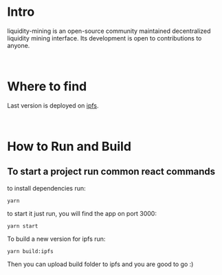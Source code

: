 # Intro
liquidity-mining is an open-source community maintained decentralized liquidity mining interface. Its development is open to contributions to anyone. 

<br>

# Where to find
Last version is deployed on [ipfs](https://cloudflare-ipfs.com/ipfs/QmXDg9exRLRTWSrgeAReiBKphv6m5cK1TSsL1LgUkCxzoy/).

<br>


# How to Run and Build
## To start a project run common react commands
to install dependencies run:
```
yarn
``` 

to start it just run, you will find the app on port 3000:

```
yarn start
``` 

To build a new version for ipfs run:
```
yarn build:ipfs
```

 Then you can upload build folder to ipfs and you are good to go :)
